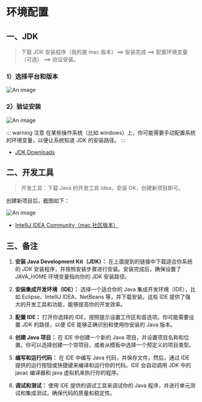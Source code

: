 # 环境配置

## 一、JDK

> 下载 JDK 安装程序（我的是 mac 版本）==> 安装完成 ==> 配置环境变量（可选） ==> 验证安装。

### 1）选择平台和版本

![An image](/images/java/jdk-17.png)

### 2）验证安装

![An image](/images/java/java-v.png)

::: warning 注意
在某些操作系统（比如 windows）上，你可能需要手动配置系统的环境变量，以便让系统知道 JDK 的安装路径。
:::

- [JDK Downloads](https://www.oracle.com/sg/java/technologies/downloads/)

## 二、开发工具

> 开发工具：下载 Java 的开发工具 Idea，安装 OK，创建新项目即可。

创建新项目后，截图如下：

![An image](/images/java/idea.png)

- [IntelliJ IDEA Community（mac 社区版本）](https://www.jetbrains.com/zh-cn/idea/download/?section=mac)

## 三、备注

1. **安装 Java Development Kit（JDK）：**
   在上面提到的链接中下载适合你系统的 JDK 安装程序，并按照安装步骤进行安装。安装完成后，确保设置了 JAVA_HOME 环境变量指向你的 JDK 安装路径。

2. **安装集成开发环境（IDE）：**
   选择一个适合你的 Java 集成开发环境（IDE），比如 Eclipse、IntelliJ IDEA、NetBeans 等，并下载安装。这些 IDE 提供了强大的开发工具和功能，能够提高你的开发效率。

3. **配置 IDE：**
   打开你选择的 IDE，按照提示设置工作区和首选项。你可能需要设置 JDK 的路径，以便 IDE 能够正确识别和使用你安装的 Java 版本。

4. **创建 Java 项目：**
   在 IDE 中创建一个新的 Java 项目，并设置项目名称和位置。你可以选择创建一个空项目，或者从模板中选择一个预定义的项目类型。

5. **编写和运行代码：**
   在 IDE 中编写 Java 代码，并保存文件。然后，通过 IDE 提供的运行按钮或快捷键来编译和运行你的代码。IDE 会自动调用 JDK 中的 javac 编译器和 java 虚拟机来执行你的程序。

6. **调试和测试：**
   使用 IDE 提供的调试工具来调试你的 Java 程序，并进行单元测试和集成测试，确保代码的质量和稳定性。
